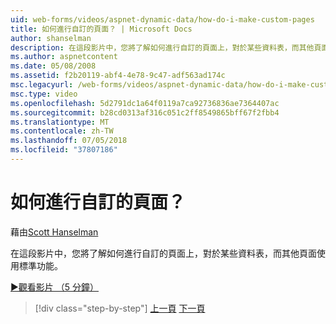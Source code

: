 ```yaml
---
uid: web-forms/videos/aspnet-dynamic-data/how-do-i-make-custom-pages
title: 如何進行自訂的頁面？ | Microsoft Docs
author: shanselman
description: 在這段影片中，您將了解如何進行自訂的頁面上，對於某些資料表，而其他頁面使用標準功能。
ms.author: aspnetcontent
ms.date: 05/08/2008
ms.assetid: f2b20119-abf4-4e78-9c47-adf563ad174c
msc.legacyurl: /web-forms/videos/aspnet-dynamic-data/how-do-i-make-custom-pages
msc.type: video
ms.openlocfilehash: 5d2791dc1a64f0119a7ca92736836ae7364407ac
ms.sourcegitcommit: b28cd0313af316c051c2ff8549865bff67f2fbb4
ms.translationtype: MT
ms.contentlocale: zh-TW
ms.lasthandoff: 07/05/2018
ms.locfileid: "37807186"
---
```

<a name="how-do-i-make-custom-pages"></a>如何進行自訂的頁面？
====================
藉由[Scott Hanselman](https://github.com/shanselman)

在這段影片中，您將了解如何進行自訂的頁面上，對於某些資料表，而其他頁面使用標準功能。

[&#9654;觀看影片 （5 分鐘）](https://channel9.msdn.com/Blogs/ASP-NET-Site-Videos/how-do-i-make-custom-pages)

> [!div class="step-by-step"]
> [上一頁](how-do-i-handle-business-logic-exceptions.md)
> [下一頁](how-do-i-display-unknown-datatypes.md)
